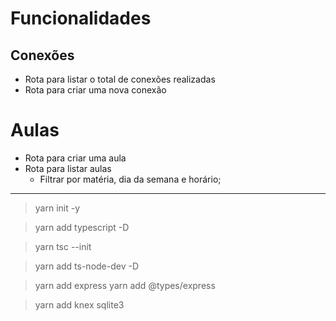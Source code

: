 # Funcionalidades

## Conexões

- Rota para listar o total de conexões realizadas
- Rota para criar uma nova conexão

# Aulas

- Rota para criar uma aula
- Rota para listar aulas
    - Filtrar por matéria, dia da semana e horário;

----------------------------------------------------------------

> yarn init -y

> yarn add typescript -D

> yarn tsc --init

> yarn add ts-node-dev -D

> yarn add express
> yarn add @types/express

> yarn add knex sqlite3